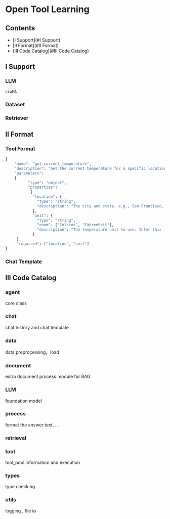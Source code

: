 # Open Tool Learning

## Contents

- [Ⅰ Support](#Ⅰ Support)
- [Ⅱ Format](#Ⅱ Format)
- [Ⅲ Code Catalog](#Ⅲ Code Catalog)

## Ⅰ Support

### LLM

`LLaMA`

### Dataset



### Retriever




## Ⅱ Format

### Tool Format

```python
{
    "name": "get_current_temperature",
    "description": "Get the current temperature for a specific location",
    "parameters": 
    {
          "type": "object",
          "properties": 
           {
            "location": {
              "type": "string",
              "description": "The city and state, e.g., San Francisco, CA"
            },
            "unit": {
              "type": "string",
              "enum": ["Celsius", "Fahrenheit"],
              "description": "The temperature unit to use. Infer this from the user's location."
            }
     },
     "required": ["location", "unit"]
}
```

### Chat Template




## Ⅲ Code Catalog

### agent

core class

### chat

chat history and chat template

### data

data preprocessing，load

### document

extra document process module for RAG

### LLM

foundation model

### process

format the answer text, ...

### retrieval

### tool

tool_pool information and execution

### types

type checking

### utils

logging , file io

